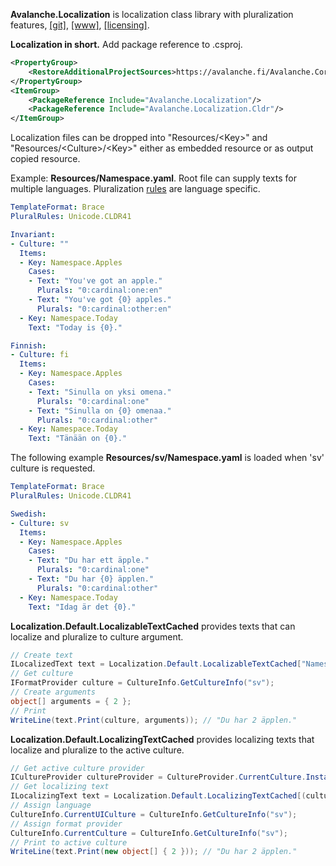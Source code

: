 ﻿<b>Avalanche.Localization</b> is localization class library with pluralization features, 
[[git]](https://github.com/tagcode/Avalanche.Localization/Avalanche.Localization), 
[[www]](https://avalanche.fi/Avalanche.Core/Avalanche.Localization/docs/), 
[[licensing]](https://avalanche.fi/Avalanche.Core/license/index.html).

<b>Localization in short.</b> Add package reference to .csproj.
```xml
<PropertyGroup>
    <RestoreAdditionalProjectSources>https://avalanche.fi/Avalanche.Core/nupkg/index.json</RestoreAdditionalProjectSources>
</PropertyGroup>
<ItemGroup>
    <PackageReference Include="Avalanche.Localization"/>
    <PackageReference Include="Avalanche.Localization.Cldr"/>
</ItemGroup>
```

Localization files can be dropped into "Resources/&lt;Key&gt;" and "Resources/&lt;Culture&gt;/&lt;Key&gt;" either as embedded resource or as output copied resource. 

Example: <b>Resources/Namespace.yaml</b>. Root file can supply texts for multiple languages. Pluralization [rules](xref:Unicode.CLDR41) are language specific.

```yml
TemplateFormat: Brace
PluralRules: Unicode.CLDR41

Invariant:
- Culture: ""
  Items:
  - Key: Namespace.Apples
    Cases:
    - Text: "You've got an apple."
      Plurals: "0:cardinal:one:en"
    - Text: "You've got {0} apples."
      Plurals: "0:cardinal:other:en" 
  - Key: Namespace.Today
    Text: "Today is {0}."

Finnish:
- Culture: fi
  Items:
  - Key: Namespace.Apples
    Cases:
    - Text: "Sinulla on yksi omena."
      Plurals: "0:cardinal:one"
    - Text: "Sinulla on {0} omenaa."
      Plurals: "0:cardinal:other"
  - Key: Namespace.Today
    Text: "Tänään on {0}."

```

The following example <b>Resources/sv/Namespace.yaml</b> is loaded when 'sv' culture is requested.

```yml
TemplateFormat: Brace
PluralRules: Unicode.CLDR41

Swedish:
- Culture: sv
  Items:
  - Key: Namespace.Apples
    Cases:
    - Text: "Du har ett äpple."
      Plurals: "0:cardinal:one"
    - Text: "Du har {0} äpplen."
      Plurals: "0:cardinal:other"
  - Key: Namespace.Today
    Text: "Idag är det {0}."

```

<b>Localization.Default.LocalizableTextCached</b> provides texts that can localize and pluralize to culture argument.

```csharp
// Create text
ILocalizedText text = Localization.Default.LocalizableTextCached["Namespace.Apples"];
// Get culture
IFormatProvider culture = CultureInfo.GetCultureInfo("sv");
// Create arguments
object[] arguments = { 2 };
// Print
WriteLine(text.Print(culture, arguments)); // "Du har 2 äpplen."
```

<b>Localization.Default.LocalizingTextCached</b> provides localizing texts that localize and pluralize to the active culture.

```csharp
// Get active culture provider
ICultureProvider cultureProvider = CultureProvider.CurrentCulture.Instance;
// Get localizing text
ILocalizingText text = Localization.Default.LocalizingTextCached[(cultureProvider, "Namespace.Apples")];
// Assign language
CultureInfo.CurrentUICulture = CultureInfo.GetCultureInfo("sv");
// Assign format provider
CultureInfo.CurrentCulture = CultureInfo.GetCultureInfo("sv");
// Print to active culture
WriteLine(text.Print(new object[] { 2 })); // "Du har 2 äpplen."
```

